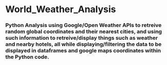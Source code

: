 # World_Weather_Analysis
### Python Analysis using Google/Open Weather APIs to retreive random global coordinates and their nearest cities, and using such information to retreive/display things such as weather and nearby hotels, all while displaying/filtering the data to  be displayed in dataframes and google maps coordinates within the Python code.
